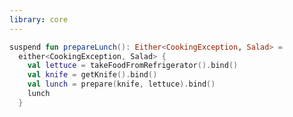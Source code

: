 ```yaml
---
library: core
---
```

<!--- INCLUDE
import arrow.core.Either
import arrow.core.Either.Left
import arrow.core.Either.Right
import arrow.core.computations.either

object Lettuce
object Knife
object Salad

sealed class CookingException {
  object LettuceIsRotten: CookingException()
  object KnifeNeedsSharpening: CookingException()
  data class InsufficientAmount(val quantityInGrams : Int): CookingException()
}

typealias NastyLettuce = CookingException.LettuceIsRotten
typealias KnifeIsDull = CookingException.KnifeNeedsSharpening
typealias InsufficientAmountOfLettuce = CookingException.InsufficientAmount

fun takeFoodFromRefrigerator(): Either<NastyLettuce, Lettuce> = Right(Lettuce)
fun getKnife(): Either<KnifeIsDull, Knife> = Right(Knife)
fun prepare(tool: Knife, ingredient: Lettuce): Either<InsufficientAmountOfLettuce, Salad> = Left(InsufficientAmountOfLettuce(5))
-->
```kotlin
suspend fun prepareLunch(): Either<CookingException, Salad> =
  either<CookingException, Salad> {
    val lettuce = takeFoodFromRefrigerator().bind()
    val knife = getKnife().bind()
    val lunch = prepare(knife, lettuce).bind()
    lunch
  }
```
